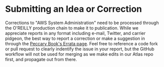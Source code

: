 # Submitting an Idea or Correction

Corrections to "AWS System Administration" need to be processed through the O'REILLY production chain to make it to publication. 
While we appreciate reports in any format including e-mail, Twitter, and carrier pidgeon, the best way to report a correction or make a suggestion in through the [Peccary Book's Errata page](https://www.oreilly.com/catalog/errata.csp?isbn=0636920027638). Feel free to reference a code fork or pull request to clearly indentify the issue in your report, but the GitHub workflow will not be used for merging as we make edits in our Atlas repo first, and propagate out from there.

